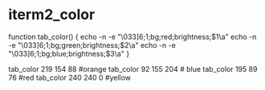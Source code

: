 iterm2_color
============

function tab_color() {
  echo -n -e "\033]6;1;bg;red;brightness;$1\a"
  echo -n -e "\033]6;1;bg;green;brightness;$2\a"
  echo -n -e "\033]6;1;bg;blue;brightness;$3\a"
}
 
tab_color 219 154  88 #orange
tab_color 92 155 204 # blue
tab_color 195  89  76 #red
tab_color 240 240   0 #yellow

